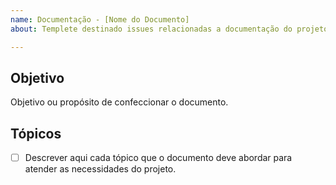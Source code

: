 ```yaml
---
name: Documentação - [Nome do Documento]
about: Templete destinado issues relacionadas a documentação do projeto.

---
```


## Objetivo

Objetivo ou propósito de confeccionar o documento.

## Tópicos

- [ ] Descrever aqui cada tópico que o documento deve abordar para atender as necessidades do projeto.
